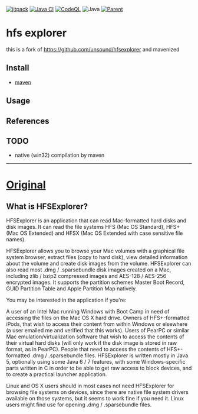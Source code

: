 [![jitpack](https://jitpack.io/v/umjammer/hfsexplorer.svg)](https://jitpack.io/#umjammer/hfsexplorer)
[![Java CI](https://github.com/umjammer/hfsexplorer/actions/workflows/maven.yml/badge.svg)](https://github.com/umjammer/hfsexplorer/actions/workflows/maven.yml)
[![CodeQL](https://github.com/umjammer/hfsexplorer/actions/workflows/codeql-analysis.yml/badge.svg)](https://github.com/umjammer/hfsexplorer/actions/workflows/codeql-analysis.yml)
![Java](https://img.shields.io/badge/Java-17-b07219)
[![Parent](https://img.shields.io/badge/Parent-vavi--apps--fuse-pink)](https://github.com/umjammer/vavi-apps-fuse)

# hfs explorer

this is a fork of https://github.com/unsound/hfsexplorer and mavenized

## Install

 * [maven](https://jitpack.io/#umjammer/hfsexplorer)

## Usage

## References

## TODO

* native (win32) compilation by maven

----

# [Original](http://www.catacombae.org/hfsexplorer/)

## What is HFSExplorer?

HFSExplorer is an application that can read Mac-formatted hard disks and disk images.
It can read the file systems HFS (Mac OS Standard), HFS+ (Mac OS Extended) and HFSX (Mac OS Extended with case sensitive file names).

HFSExplorer allows you to browse your Mac volumes with a graphical file system browser, extract files (copy to hard disk), view detailed information about the volume and create disk images from the volume.
HFSExplorer can also read most .dmg / .sparsebundle disk images created on a Mac, including zlib / bzip2 compressed images and AES-128 / AES-256 encrypted images. It supports the partition schemes Master Boot Record, GUID Partition Table and Apple Partition Map natively.

You may be interested in the application if you're:

A user of an Intel Mac running Windows with Boot Camp in need of accessing the files on the Mac OS X hard drive.
Owners of HFS+-formatted iPods, that wish to access their content from within Windows or elsewhere (a user emailed me and verified that this works).
Users of PearPC or similar Mac emulation/virtualization software that wish to access the contents of their virtual hard disks (will only work if the disk image is stored in raw format, as in PearPC).
People that need to access the contents of HFS+-formatted .dmg / .sparsebundle files.
HFSExplorer is written mostly in Java 5, optionally using some Java 6 / 7 features, with some Windows-specific parts written in C in order to be able to get raw access to block devices, and to create a practical launcher application.

Linux and OS X users should in most cases not need HFSExplorer for browsing file systems on devices, since there are native file system drivers available on those systems, but it seems to work fine if you need it. Linux users might find use for opening .dmg / .sparsebundle files.
